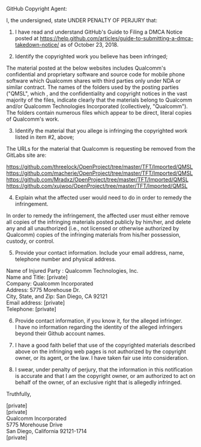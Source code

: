 GitHub Copyright Agent:  

I, the undersigned, state UNDER PENALTY OF PERJURY that:  

1) I have read and understand GitHub's Guide to Filing a DMCA Notice posted at https://help.github.com/articles/guide-to-submitting-a-dmca-takedown-notice/ as of October 23, 2018.  

2) Identify the copyrighted work you believe has been infringed;  

The material posted at the below websites includes Qualcomm's confidential and proprietary software and source code for mobile phone software which Qualcomm shares with third parties only under NDA or similar contract. The names of the folders used by the posting parties ("QMSL", which , and the confidentiality and copyright notices in the vast majority of the files, indicate clearly that the materials belong to Qualcomm and/or Qualcomm Technologies Incorporated (collectively, "Qualcomm"). The folders contain numerous files which appear to be direct, literal copies of Qualcomm's work.  

3) Identify the material that you allege is infringing the copyrighted work listed in item #2, above;  

The URLs for the material that Qualcomm is requesting be removed from the GitLabs site are:  

https://github.com/threelock/OpenProject/tree/master/TFT/Imported/QMSL  
https://github.com/macherie/OpenProject/tree/master/TFT/Imported/QMSL  
https://github.com/Mradxz/OpenProject/tree/master/TFT/Imported/QMSL  
https://github.com/xujwoo/OpenProject/tree/master/TFT/Imported/QMSL  

4) Explain what the affected user would need to do in order to remedy the infringement.  

In order to remedy the infringement, the affected user must either remove all copies of the infringing materials posted publicly by him/her, and delete any and all unauthorized (i.e., not licensed or otherwise authorized by Qualcomm) copies of the infringing materials from his/her possession, custody, or control.  

5) Provide your contact information. Include your email address, name, telephone number and physical address.  

Name of Injured Party : Qualcomm Technologies, Inc.  
Name and Title: [private]  
Company: Qualcomm Incorporated  
Address: 5775 Morehouse Dr.  
City, State, and Zip: San Diego, CA 92121  
Email address: [private]  
Telephone: [private]  

6) Provide contact information, if you know it, for the alleged infringer.  
I have no information regarding the identity of the alleged infringers beyond their Github account names.  

7) I have a good faith belief that use of the copyrighted materials described above on the infringing web pages is not authorized by the copyright owner, or its agent, or the law. I have taken fair use into consideration.  

8) I swear, under penalty of perjury, that the information in this notification is accurate and that I am the copyright owner, or am authorized to act on behalf of the owner, of an exclusive right that is allegedly infringed.  

Truthfully,  

[private]  
[private]  
Qualcomm Incorporated  
5775 Morehouse Drive  
San Diego, California 92121-1714  
[private]  
